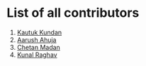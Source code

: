 # List of all contributors

1. [Kautuk Kundan](https://github.com/kautukkundan)
2. [Aarush Ahuja](https://github.com/arush15june)
3. [Chetan Madan](https://github.com/ChetanMadan)
4. [Kunal Raghav](https://github.com/KunalRaghav)